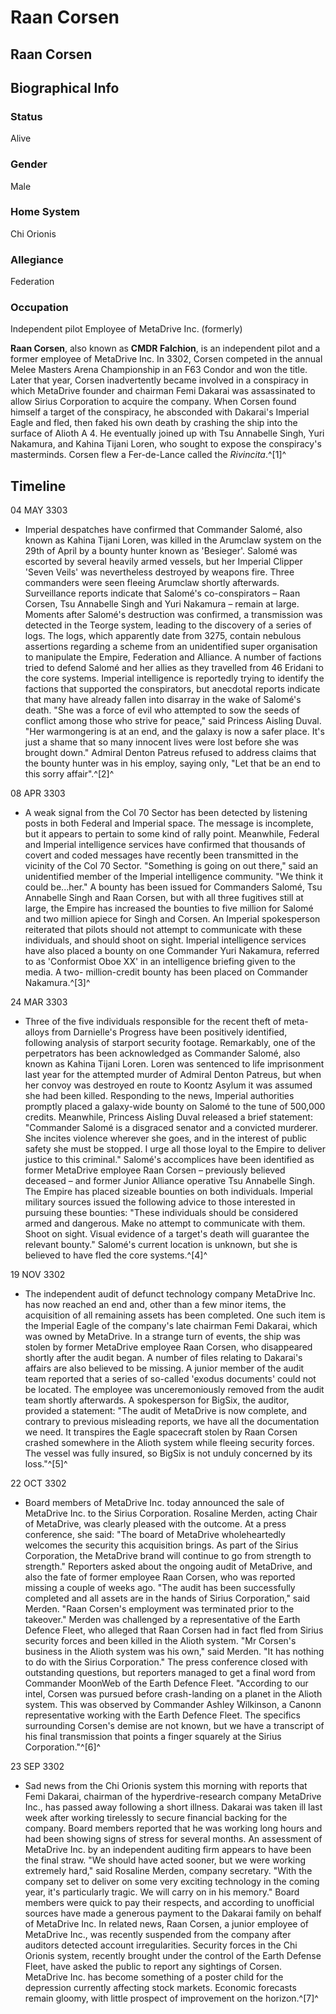 # Raan Corsen
## Raan Corsen

		

## Biographical Info

### Status

Alive

### Gender

Male

### Home System

Chi Orionis

### Allegiance

Federation

### Occupation

Independent pilot
Employee of MetaDrive Inc. (formerly)

**Raan Corsen**, also known as **CMDR Falchion**, is an independent pilot and a former employee of MetaDrive Inc. In 3302, Corsen competed in the annual Melee Masters Arena Championship in an F63 Condor and won the title. Later that year, Corsen inadvertently became involved in a conspiracy in which MetaDrive founder and chairman Femi Dakarai was assassinated to allow Sirius Corporation to acquire the company. When Corsen found himself a target of the conspiracy, he absconded with Dakarai's Imperial Eagle and fled, then faked his own death by crashing the ship into the surface of Alioth A 4. He eventually joined up with Tsu Annabelle Singh, Yuri Nakamura, and Kahina Tijani Loren, who sought to expose the conspiracy's masterminds. Corsen flew a Fer-de-Lance called the *Rivincita*.^[1]^

## Timeline

04 MAY 3303

- Imperial despatches have confirmed that Commander Salomé, also known as Kahina Tijani Loren, was killed in the Arumclaw system on the 29th of April by a bounty hunter known as 'Besieger'. Salomé was escorted by several heavily armed vessels, but her Imperial Clipper 'Seven Veils' was nevertheless destroyed by weapons fire. Three commanders were seen fleeing Arumclaw shortly afterwards. Surveillance reports indicate that Salomé's co-conspirators – Raan Corsen, Tsu Annabelle Singh and Yuri Nakamura – remain at large. Moments after Salomé's destruction was confirmed, a transmission was detected in the Teorge system, leading to the discovery of a series of logs. The logs, which apparently date from 3275, contain nebulous assertions regarding a scheme from an unidentified super organisation to manipulate the Empire, Federation and Alliance. A number of factions tried to defend Salomé and her allies as they travelled from 46 Eridani to the core systems. Imperial intelligence is reportedly trying to identify the factions that supported the conspirators, but anecdotal reports indicate that many have already fallen into disarray in the wake of Salomé's death. "She was a force of evil who attempted to sow the seeds of conflict among those who strive for peace," said Princess Aisling Duval. "Her warmongering is at an end, and the galaxy is now a safer place. It's just a shame that so many innocent lives were lost before she was brought down." Admiral Denton Patreus refused to address claims that the bounty hunter was in his employ, saying only, "Let that be an end to this sorry affair".^[2]^

08 APR 3303

- A weak signal from the Col 70 Sector has been detected by listening posts in both Federal and Imperial space. The message is incomplete, but it appears to pertain to some kind of rally point. Meanwhile, Federal and Imperial intelligence services have confirmed that thousands of covert and coded messages have recently been transmitted in the vicinity of the Col 70 Sector. "Something is going on out there," said an unidentified member of the Imperial intelligence community. "We think it could be...her." A bounty has been issued for Commanders Salomé, Tsu Annabelle Singh and Raan Corsen, but with all three fugitives still at large, the Empire has increased the bounties to five million for Salomé and two million apiece for Singh and Corsen. An Imperial spokesperson reiterated that pilots should not attempt to communicate with these individuals, and should shoot on sight. Imperial intelligence services have also placed a bounty on one Commander Yuri Nakamura, referred to as 'Conformist Oboe XX' in an intelligence briefing given to the media. A two- million-credit bounty has been placed on Commander Nakamura.^[3]^

24 MAR 3303

- Three of the five individuals responsible for the recent theft of meta-alloys from Darnielle's Progress have been positively identified, following analysis of starport security footage. Remarkably, one of the perpetrators has been acknowledged as Commander Salomé, also known as Kahina Tijani Loren. Loren was sentenced to life imprisonment last year for the attempted murder of Admiral Denton Patreus, but when her convoy was destroyed en route to Koontz Asylum it was assumed she had been killed. Responding to the news, Imperial authorities promptly placed a galaxy-wide bounty on Salomé to the tune of 500,000 credits. Meanwhile, Princess Aisling Duval released a brief statement: "Commander Salomé is a disgraced senator and a convicted murderer. She incites violence wherever she goes, and in the interest of public safety she must be stopped. I urge all those loyal to the Empire to deliver justice to this criminal." Salomé's accomplices have been identified as former MetaDrive employee Raan Corsen – previously believed deceased – and former Junior Alliance operative Tsu Annabelle Singh. The Empire has placed sizeable bounties on both individuals. Imperial military sources issued the following advice to those interested in pursuing these bounties: "These individuals should be considered armed and dangerous. Make no attempt to communicate with them. Shoot on sight. Visual evidence of a target's death will guarantee the relevant bounty." Salomé's current location is unknown, but she is believed to have fled the core systems.^[4]^

19 NOV 3302

- The independent audit of defunct technology company MetaDrive Inc. has now reached an end and, other than a few minor items, the acquisition of all remaining assets has been completed. One such item is the Imperial Eagle of the company's late chairman Femi Dakarai, which was owned by MetaDrive. In a strange turn of events, the ship was stolen by former MetaDrive employee Raan Corsen, who disappeared shortly after the audit began. A number of files relating to Dakarai's affairs are also believed to be missing. A junior member of the audit team reported that a series of so-called 'exodus documents' could not be located. The employee was unceremoniously removed from the audit team shortly afterwards. A spokesperson for BigSix, the auditor, provided a statement: "The audit of MetaDrive is now complete, and contrary to previous misleading reports, we have all the documentation we need. It transpires the Eagle spacecraft stolen by Raan Corsen crashed somewhere in the Alioth system while fleeing security forces. The vessel was fully insured, so BigSix is not unduly concerned by its loss."^[5]^

22 OCT 3302

- Board members of MetaDrive Inc. today announced the sale of MetaDrive Inc. to the Sirius Corporation. Rosaline Merden, acting Chair of MetaDrive, was clearly pleased with the outcome. At a press conference, she said: "The board of MetaDrive wholeheartedly welcomes the security this acquisition brings. As part of the Sirius Corporation, the MetaDrive brand will continue to go from strength to strength." Reporters asked about the ongoing audit of MetaDrive, and also the fate of former employee Raan Corsen, who was reported missing a couple of weeks ago. "The audit has been successfully completed and all assets are in the hands of Sirius Corporation," said Merden. "Raan Corsen's employment was terminated prior to the takeover." Merden was challenged by a representative of the Earth Defence Fleet, who alleged that Raan Corsen had in fact fled from Sirius security forces and been killed in the Alioth system. "Mr Corsen's business in the Alioth system was his own," said Merden. "It has nothing to do with the Sirius Corporation." The press conference closed with outstanding questions, but reporters managed to get a final word from Commander MoonWeb of the Earth Defence Fleet. "According to our intel, Corsen was pursued before crash-landing on a planet in the Alioth system. This was observed by Commander Ashley Wilkinson, a Canonn representative working with the Earth Defence Fleet. The specifics surrounding Corsen's demise are not known, but we have a transcript of his final transmission that points a finger squarely at the Sirius Corporation."^[6]^

23 SEP 3302

- Sad news from the Chi Orionis system this morning with reports that Femi Dakarai, chairman of the hyperdrive-research company MetaDrive Inc., has passed away following a short illness. Dakarai was taken ill last week after working tirelessly to secure financial backing for the company. Board members reported that he was working long hours and had been showing signs of stress for several months. An assessment of MetaDrive Inc. by an independent auditing firm appears to have been the final straw. "We should have acted sooner, but we were working extremely hard," said Rosaline Merden, company secretary. "With the company set to deliver on some very exciting technology in the coming year, it's particularly tragic. We will carry on in his memory." Board members were quick to pay their respects, and according to unofficial sources have made a generous payment to the Dakarai family on behalf of MetaDrive Inc. In related news, Raan Corsen, a junior employee of MetaDrive Inc., was recently suspended from the company after auditors detected account irregularities. Security forces in the Chi Orionis system, recently brought under the control of the Earth Defense Fleet, have asked the public to report any sightings of Corsen. MetaDrive Inc. has become something of a poster child for the depression currently affecting stock markets. Economic forecasts remain gloomy, with little prospect of improvement on the horizon.^[7]^